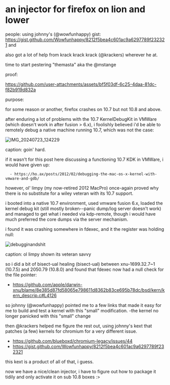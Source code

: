 # an injector for firefox on lion and lower

people:
using johnny's (@wowfunhappy) gist: https://gist.github.com/Wowfunhappy/8212f5bea4c601ac9a6297789f232321 and

also got a lot of help from krack krack krack (@krackers) wherever he at.

time to start pestering "themasta" aka the @mstange

proof:

https://github.com/user-attachments/assets/bf5f03df-6c25-4daa-81dc-f82b919d832a

purpose:

for some reason or another, firefox crashes on 10.7 but not 10.8 and above.

after enduring a lot of problems with the 10.7 KernelDebugKit in VMWare (which doesn't work in after fusion > 6.x),
i foolishly believed i'd be able to remotely debug a native machine running 10.7, which was not the case:

![IMG_20240723_124229](https://github.com/user-attachments/assets/f7e03210-cfd5-4bc5-bb98-ca5c4e159acb)

caption: goin' hard.

if it wasn't for this post here discussing a functioning 10.7 KDK in VMWare, i would have given up:

      - https://ho.ax/posts/2012/02/debugging-the-mac-os-x-kernel-with-vmware-and-gdb/

however, ol' limpy (my now-retired 2012 MacPro) once-again proved why there is no substitute for a wiley veteran with its 10.7 support.

i booted into a native 10.7 environment, used vmware fusion 6.x, loaded the kernel debug kit (still mostly broken--panic dump/log server doesn't work)
and managed to get what i needed via kdp-remote, though i would have much preferred the core dumps via the server mechanism.

i found it was crashing somewhere in fdexec, and it the register was holding null:

![debugginandshit](https://github.com/user-attachments/assets/294c9537-01cc-4539-ab95-947bc4bd4927)

caption: ol limpy shown its veteran savvy

so i did a bit of bisect-ual healing (bisect-ual) between xnu-1699.32.7~1 (10.7.5) and 2050.79 (10.8.0) and found that fdexec now had a 
null check for the file pointer:
- https://github.com/apple/darwin-xnu/blame/8e385d87fd58065e798611d8362b83ce695b78dc/bsd/kern/kern_descrip.c#L4126

so johnny (@wowfunhappy) pointed me to a few links that made it easy for me to build and test a kernel with this "small" modification.
        -the kernel no longer panicked with this "small" change
        
then @krackers helped me figure the rest out, using johnny's kext that patches (a few) kernels for chromium for a very different issue.
- https://github.com/blueboxd/chromium-legacy/issues/44
- https://gist.github.com/Wowfunhappy/8212f5bea4c601ac9a6297789f232321

this kext is a product of all of that, i guess.

now we have a nice/clean injector, i have to figure out how to package it tidily and only activate it on sub 10.8 boxes :>

